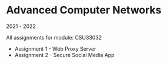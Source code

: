 # Advanced Computer Networks

2021 - 2022

All assignments for module: CSU33032
- Assignment 1 - Web Proxy Server
- Assignment 2 - Secure Social Media App
